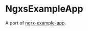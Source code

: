 # NgxsExampleApp

A port of [ngrx-example-app](https://github.com/ngrx/platform/tree/master/example-app).

